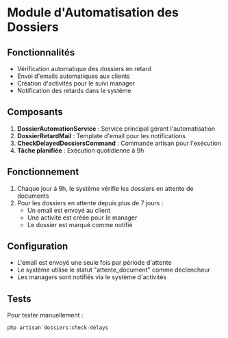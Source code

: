 # Module d'Automatisation des Dossiers

## Fonctionnalités
- Vérification automatique des dossiers en retard
- Envoi d'emails automatiques aux clients
- Création d'activités pour le suivi manager
- Notification des retards dans le système

## Composants
1. **DossierAutomationService** : Service principal gérant l'automatisation
2. **DossierRetardMail** : Template d'email pour les notifications
3. **CheckDelayedDossiersCommand** : Commande artisan pour l'exécution
4. **Tâche planifiée** : Exécution quotidienne à 9h

## Fonctionnement
1. Chaque jour à 9h, le système vérifie les dossiers en attente de documents
2. Pour les dossiers en attente depuis plus de 7 jours :
   - Un email est envoyé au client
   - Une activité est créée pour le manager
   - Le dossier est marqué comme notifié

## Configuration
- L'email est envoyé une seule fois par période d'attente
- Le système utilise le statut "attente_document" comme déclencheur
- Les managers sont notifiés via le système d'activités

## Tests
Pour tester manuellement :
```bash
php artisan dossiers:check-delays
```

